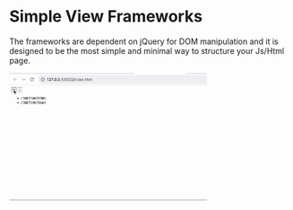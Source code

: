 # Simple View Frameworks

The frameworks are dependent on jQuery for DOM manipulation and it is designed to be the most simple and minimal way to structure your Js/Html page.

<img src="https://github.com/freemany/simple-view-frameworks/blob/main/simple-views-demo.gif" width=70%>
